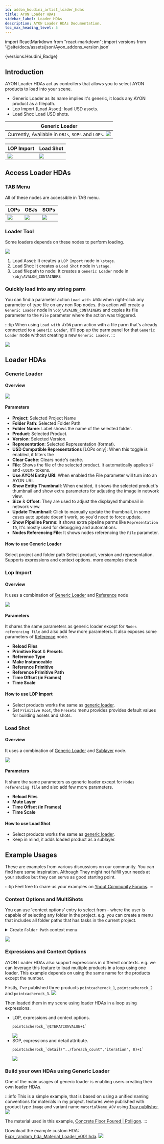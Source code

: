 ```yaml
---
id: addon_houdini_artist_loader_hdas
title: AYON Loader HDAs
sidebar_label: Loader HDAs
description: AYON Loader HDAs Documentation.
toc_max_heading_level: 5
---
```


import ReactMarkdown from "react-markdown";
import versions from '@site/docs/assets/json/Ayon_addons_version.json'

<ReactMarkdown>
{versions.Houdini_Badge}
</ReactMarkdown>

## Introduction
AYON Loader HDAs act as controllers that allows you to select AYON products to load into your scene.

- Generic Loader as its name implies it's generic, it loads any AYON product as a filepath.
- Lop Import (Load Asset): load USD assets. 
- Load Shot: Load USD shots.

| Generic Loader |
|--|
| Currently, Available in `OBJs`, `SOPs` and `LOPs`. ![](assets/houdini/artist/hda_generic_loader.png) |

| LOP Import | Load Shot |
|--|--|
| ![](assets/houdini/artist/hda_lop_import.png) | ![](assets/houdini/artist/hda_load_shot.png) |

## Access Loader HDAs

### TAB Menu
All of these nodes are accessible in TAB menu.

| LOPs | OBJs | SOPs |
|--|--|--|
| ![](assets/houdini/artist/hda_lop_tab_menu.png) | ![](assets/houdini/artist/hda_obj_tab_menu.png) | ![](assets/houdini/artist/hda_sop_tab_menu.png) |

### Loader Tool
Some loaders depends on these nodes to perform loading.

![](assets/houdini/artist/hda_load_tool.png)

1. Load Asset: It creates a `LOP Import` node in `\stage`. 
2. Load Shot: It creates a `Load Shot` node in `\stage`. 
3. Load filepath to node: It creates a `Generic Loader` node in `\obj\AVALON_CONTAINERS`

### Quickly load into any string parm

You can find a parameter action `Load with AYON` when right-click any parameter of type file on any non Rop nodes.
this action will create a `Generic Loader` node in `\obj\AVALON_CONTAINERS` and copies its file parameter to the `File` parameter where the action was triggered.

:::tip
When using `Load with AYON` parm action with a file parm that's already connected to a `Generic Loader`, it'll pop up the parm panel for that `Generic Loader` node without creating a new `Generic Loader`. 
:::

![](assets/houdini/artist/hda_load_into_file_parm.gif)

## Loader HDAs

### Generic Loader

#### Overview
![](assets/houdini/artist/hda_generic_loader_parameters.png)

#### Parameters

- **Project**: Selected Project Name
- **Folder Path**: Selected Folder Path
- **Folder Name**: Label shows the name of the selected folder.
- **Product**: Selected Product.
- **Version**: Selected Version.
- **Representation**: Selected Representation (format).
- **USD Compatible Representations** [LOPs only]: When this toggle is enabled, it filters the 
- **Clear Cache**: Clears node's cache.
- **File**: Shows the file of the selected product. It automatically applies `$F` and `<UDIM>` tokens.
- **Use AYON Entity URI**: When enabled the File parameter will turn into an AYON URI.
- **Show Entity Thumbnail**: When enabled, it shows the selected product's thumbnail and show extra parameters for adjusting the image in network view.
- **Size** & **Offset**: They are used to adjust the displayed thumbnail in network view.
- **Update Thumbnail**: Click to manually update the thumbnail, in some cases auto update doesn't work, so you'd need to force update.
- **Show Pipeline Parms**: It shows extra pipeline parms like `Representation ID`, It's mostly used for debugging and automations.
- **Nodes Referencing File**: It shows nodes referencing the `File` parameter.

#### How to use Generic Loader

Select project and folder path
Select product, version and representation.
Supports expressions and context options. more examples check

### Lop Import 

#### Overview
It uses a combination of [Generic Loader](#generic-loader) and [Reference](https://www.sidefx.com/docs/houdini/nodes/lop/reference.html) node

![](assets/houdini/artist/hda_lop_import_parameters.png)

#### Parameters
It shares the same parameters as generic loader except for `Nodes referencing file` and also add few more parameters.
It also exposes some parameters of [Reference](https://www.sidefx.com/docs/houdini/nodes/lop/reference.html) node. 

- **Reload Files**
- **Primitive Root** & **Presets**
- **Reference Type**
- **Make Instanceable**
- **Reference Primitive**
- **Reference Primitive Path**
- **Time Offset (in Frames)**
- **Time Scale**

#### How to use LOP Import
- Select products works the same as [generic loader](#how-to-use-generic-loader).
- Set `Primitive Root`, the `Presets` menu provides provides default values for building assets and shots.

### Load Shot

#### Overview
It uses a combination of [Generic Loader](#generic-loader) and [Sublayer](https://www.sidefx.com/docs/houdini/nodes/lop/sublayer.html) node.

![](assets/houdini/artist/hda_load_shot_parameters.png)

#### Parameters
It share the same parameters as generic loader except for `Nodes referencing file` and also add few more parameters.

- **Reload Files**
- **Mute Layer**
- **Time Offset (in Frames)**
- **Time Scale**

#### How to use Load Shot
- Select products works the same as [generic loader](#how-to-use-generic-loader).
- Keep in mind, it adds loaded product as a sublayer.

## Example Usages
These are examples from various discussions on our community.
You can find here some inspiration.
Although They might not fulfill your needs at your studios but they can serve as good starting point.

:::tip
Feel free to share us your examples on [Ynput Community Forums](https://community.ynput.io/).
:::

### Context Options and MultiShots

You can use 'context options' entry to select from - where the user is capable of selecting any folder in the project.
e.g. you can create a menu that includes all folder paths that has tasks in the current project.

<details><summary>Create <code>Folder Path</code> context menu</summary>

You can create a Python Menu context option and use this:

```python
from ayon_core.pipeline import get_current_project_name
import ayon_api


project_name = get_current_project_name()
folders = ayon_api.get_folders(
	project_name,
    fields={"path"}, 
    has_children=False,
    has_tasks=True
)
paths = [(folder["path"], folder["path"]) for folder in folders]
paths.sort()

return paths
```

</details>

![](assets/houdini/artist/hda_context_options_multishots.gif)

### Expressions and Context Options
AYON Loader HDAs also support expressions in different contexts.
e.g. we can leverage this feature to load multiple products in a loop using one loader.
This example depends on using the same name for the products except the number.

Firstly, I've published three products `pointcacherock_1`, `pointcacherock_2` and `pointcacherock_3`.
![](assets/houdini/artist/hda_example_1_expressions.png)

Then loaded them in my scene using loader HDAs in a loop using expressions.

- LOP, expressions and context options.
    ```
    pointcacherock_`@ITERATIONVALUE+1`
    ```
    ![](assets/houdini/artist/hda_expressions_lop.png)
- SOP, expressions and detail attribute. 
    ```
    pointcacherock_`detail("../foreach_count","iteration", 0)+1`
    ```
    ![](assets/houdini/artist/hda_expressions_sop.png)


### Build your own HDAs using Generic Loader

One of the main usages of generic loader is enabling users creating their own loader HDAs.

:::info
This is a simple example, that is based on using a unified naming conventions for materials in my project.
textures were published with product type `image` and variant name `materialName_AOV` using [Tray publisher](addon_traypublisher_artist.md).
![](assets/houdini/artist/hda_custom_loader_textures.png)

The material used in this example, [Concrete Floor Poured | Poliigon](https://www.poliigon.com/texture/mottled-matte-panel-concrete-texture-misty-grey/7656).
:::

Download the example custom HDA: [Expr_random_hda_Material_Loader_v001.hda](assets/houdini/artist/Expr_random_hda_Material_Loader_v001.hda).
![](assets/houdini/artist/hda_custom_loader.png)





